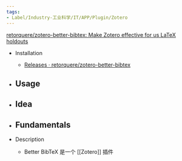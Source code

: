 ```yaml
---
tags:
- Label/Industry-工业科学/IT/APP/Plugin/Zotero
---
```


[retorquere/zotero-better-bibtex: Make Zotero effective for us LaTeX holdouts](https://github.com/retorquere/zotero-better-bibtex)

- Installation
    - [Releases · retorquere/zotero-better-bibtex](https://github.com/retorquere/zotero-better-bibtex/releases)

- Usage
    - 

- Idea
    - 

- Fundamentals
    - 

- Description
    - Better BibTeX 是一个 [[Zotero]] 插件
